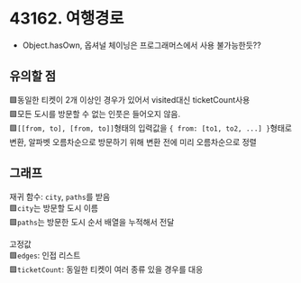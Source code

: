 # 43162. 여행경로

- Object.hasOwn, 옵셔널 체이닝은 프로그래머스에서 사용 불가능한듯??

## 유의할 점
🟩동일한 티켓이 2개 이상인 경우가 있어서 visited대신 ticketCount사용  
🟩모든 도시를 방문할 수 없는 인풋은 들어오지 않음.  
🟩`[[from, to], [from, to]]`형태의 입력값을 `{ from: [to1, to2, ...] }`형태로 변환, 알파벳 오름차순으로 방문하기 위해 변환 전에 미리 오름차순으로 정렬  

## 그래프
재귀 함수: `city`, `paths`를 받음  
🟩`city`는 방문할 도시 이름  
🟩`paths`는 방문한 도시 순서 배열을 누적해서 전달  

고정값  
🟩`edges`: 인접 리스트  
🟩`ticketCount`: 동일한 티켓이 여러 종류 있을 경우를 대응  